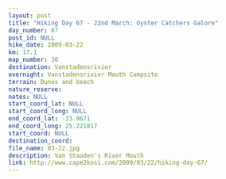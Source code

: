 ```yaml
---
layout: post
title: "Hiking Day 67 - 22nd March: Oyster Catchers Galore"
day_number: 67
post_id: NULL
hike_date: 2009-03-22
km: 17.1
map_number: 30
destination: Vanstadensrivier
overnight: Vanstadensrivier Mouth Campsite
terrain: Dunes and beach
nature_reserve: 
notes: NULL
start_coord_lat: NULL
start_coord_long: NULL
end_coord_lat: -33.9671
end_coord_long: 25.221817
start_coord: NULL
destination_coord: 
file_name: 03-22.jpg
description: Van Staaden's River Mouth
link: http://www.cape2kosi.com/2009/03/22/hiking-day-67/
---
```

